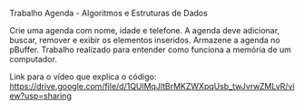 Trabalho Agenda - Algoritmos e Estruturas de Dados

Crie uma agenda com nome, idade e telefone. A agenda deve adicionar, buscar, remover e exibir os elementos inseridos.
Armazene a agenda no pBuffer.
Trabalho realizado para entender como funciona a memória de um computador.

Link para o vídeo que explica o código: https://drive.google.com/file/d/1QUlMqJltBrMKZWXpqUsb_twJvrwZMLvR/view?usp=sharing
